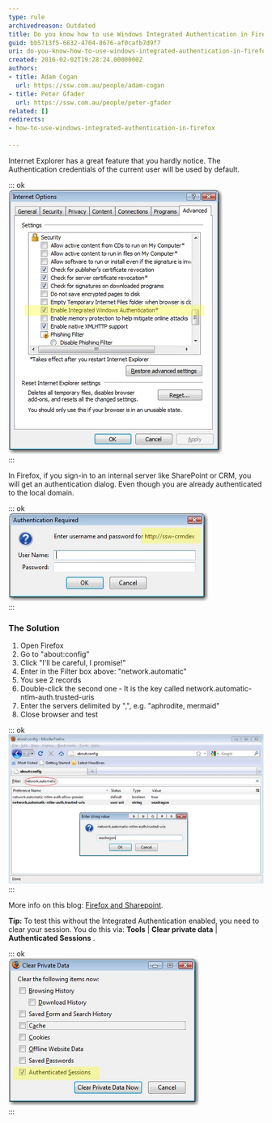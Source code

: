 ```yaml
---
type: rule
archivedreason: Outdated
title: Do you know how to use Windows Integrated Authentication in Firefox?
guid: bb5713f5-6832-4704-8676-af0cafb7d9f7
uri: do-you-know-how-to-use-windows-integrated-authentication-in-firefox
created: 2016-02-02T19:28:24.0000000Z
authors:
- title: Adam Cogan
  url: https://ssw.com.au/people/adam-cogan
- title: Peter Gfader
  url: https://ssw.com.au/people/peter-gfader
related: []
redirects:
- how-to-use-windows-integrated-authentication-in-firefox

---
```


Internet Explorer has a great feature that you hardly notice. The Authentication credentials of the current user will be used by default.


::: ok  
![Figure: Internet Explorer has the Integrated Authentication feature built in](ie-integrated.JPG)  
:::

In Firefox, if you sign-in to an internal server like SharePoint or CRM, you will get an authentication dialog. Even though you are already authenticated to the local domain.


::: ok  
![Figure: We want to avoid authenticating using Firefox (so it works like IE)](ff-auth1.JPG)  
:::

<!--endintro-->

### The Solution

1. Open Firefox
2. Go to "about:config"
3. Click "I'll be careful, I promise!"
4. Enter in the Filter box above: "network.automatic"
5. You see 2 records
6. Double-click the second one - It is the key called network.automatic-ntlm-auth.trusted-uris
7. Enter the servers delimited by ",", e.g. "aphrodite, mermaid"
8. Close browser and test



::: ok  
![Figure: Showed how to find "network.automatic-ntlm-auth.trusted-uris" by using filter: "network.automatic"](ff-auth2.JPG)  
:::

More info on this blog: [Firefox and Sharepoint](http://www.cauldwell.net/patrick/blog/PermaLink%2cguid%2cc7f1e799-c4ae-4758-9de7-5c3e7a16f3da.aspx).

**Tip:** To test this without the Integrated Authentication enabled, you need to clear your session. You do this via:  **Tools** |  **Clear private data** |  **Authenticated Sessions** .


::: ok  
![Figure: To test you will need to clear your "Authenticated Sessions" to completely logout from a site (SharePoint, CRM)](ff-auth3.JPG)  
:::
